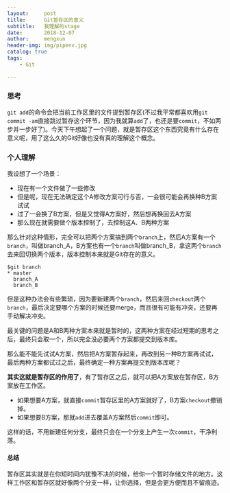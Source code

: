 ```yaml
---
layout:     post
title:      Git暂存区的意义
subtitle:   我理解的stage
date:       2018-12-07
author:     mengxun
header-img: img/pipenv.jpg
catalog: true
tags:
    - Git

---
```


### 思考

`git add`的命令会把当前工作区里的文件提到暂存区(不过我平常都喜欢用`git commit -am`直接跳过暂存这个环节，因为我就算`add`了，也还是要`commit`，不如两步并一步好了)。今天下午想起了一个问题，就是暂存区这个东西究竟有什么存在意义呢，用了这么久的Git好像也没有真的理解这个概念。

### 个人理解

我设想了一个场景：

- 现在有一个文件做了一些修改
- 但是呢，现在无法确定这个A修改方案可行与否，一会很可能会再换种B方案试试
- 过了一会换了B方案，但是又觉得A方案好，然后想再换回去A方案
- 那么现在就需要做个版本控制了，去控制这A、B两种方案

那么针对这种情形，完全可以把两个方案搞到两个`branch`上，然后A方案有一个`branch`，叫做branch_A，B方案也有一个`branch`叫做branch_B，拿这两个`branch`去来回切换两个版本，版本控制本来就是Git存在的意义。

```
$git branch
* master
  branch_A
  branch_B
```

但是这种办法会有些繁琐，因为要新建两个`branch`，然后来回`checkout`两个`branch`，最后决定要哪个方案的时候还要merge，而且很有可能有冲突，还要再手动解决冲突。

最关键的问题是A和B两种方案本来就是暂时的，这两种方案在经过短期的思考之后，最终只会取一个，所以完全没必要两个方案都提交到版本库。

那么能不能先试试A方案，然后把A方案暂存起来，再改到另一种B方案再试试，最后两种方案都试过之后，最终确定一种方案再提交到版本库呢？

**其实这就是暂存区的作用了**，有了暂存区之后，就可以把A方案放在暂存区，B方案放在工作区。
- 如果想要A方案，就直接`commit`暂存区里的A方案就好了，B方案`checkout`撤销掉。
- 如果想要B方案，那就`add`进去覆盖A方案然后`commit`即可。

这样的话，不用新建任何分支，最终只会在一个分支上产生一次`commit`，干净利落。

#### 总结

暂存区其实就是在你短时间内犹豫不决的时候，给你一个暂时存储文件的地方。这样工作区和暂存区就好像两个分支一样，让你选择，但是会更方便而且不留痕迹。













